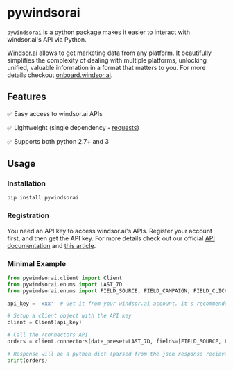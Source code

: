 # pywindsorai

`pywindsorai` is a python package makes it easier to interact with windsor.ai's API via Python.

[Windsor.ai](https://www.windsor.ai/) allows to get marketing data from any platform. It beautifully simplifies the complexity of dealing with multiple platforms, unlocking unified, valuable information in a format that matters to you. For more details checkout [onboard.windsor.ai](https://onboard.windsor.ai/).

## Features

✅ Easy access to windsor.ai APIs

✅ Lightweight (single dependency - [requests](https://pypi.org/project/requests/))

✅ Supports both python 2.7+ and 3

## Usage

### Installation

```sh
pip install pywindsorai
```

### Registration

You need an API key to access windsor.ai's APIs. Register your account first, and then get the API key. For more details check out our official [API documentation](https://www.windsor.ai/api-documentation/) and [this article](https://www.windsor.ai/api-fields/).

### Minimal Example

```python
from pywindsorai.client import Client
from pywindsorai.enums import LAST_7D
from pywindsorai.enums import FIELD_SOURCE, FIELD_CAMPAIGN, FIELD_CLICKS

api_key = 'xxx'  # Get it from your windsor.ai account. It's recommended to store and get this securely, for example an env variable.

# Setup a client object with the API key
client = Client(api_key)

# Call the /connectors API.
orders = client.connectors(date_preset=LAST_7D, fields=[FIELD_SOURCE, FIELD_CAMPAIGN, FIELD_CLICKS])

# Response will be a python dict (parsed from the json response recieved).
print(orders)
```
